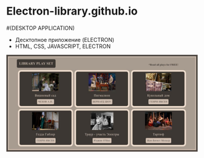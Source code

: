 # Electron-library.github.io
#(DESKTOP APPLICATION)

- Десктопное приложение (ELECTRON)
- HTML, CSS, JAVASCRIPT, ELECTRON

![Screenshot](https://github.com/Elena5585/Electron-library.github.io/blob/main/screenshot.jpg)

